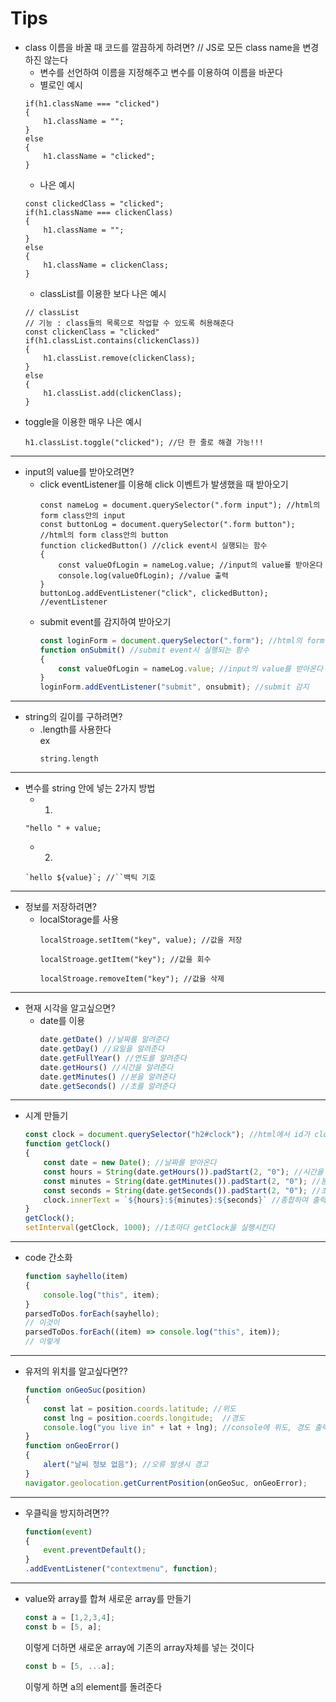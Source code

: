 # Tips
+ class 이름을 바꿀 때 코드를 깔끔하게 하려면? // JS로 모든 class name을 변경하진 않는다
    + 변수를 선언하여 이름을 지정해주고 변수를 이용하여 이름을 바꾼다
    + 별로인 예시
    ``` JS
    if(h1.className === "clicked")
    {
        h1.className = "";
    }
    else
    {
        h1.className = "clicked";
    }
    ```
    + 나은 예시 
    ``` JS
    const clickedClass = "clicked";
    if(h1.className === clickenClass)
    {
        h1.className = "";
    }
    else
    {
        h1.className = clickenClass;
    }
    ```
    + classList를 이용한 보다 나은 예시
    ```JS
    // classList
    // 기능 : class들의 목록으로 작업할 수 있도록 허용해준다
    const clickenClass = "clicked"
    if(h1.classList.contains(clickenClass))
    {
        h1.classList.remove(clickenClass);
    }
    else    
    {
        h1.classList.add(clickenClass);
    }
+ toggle을 이용한 매우 나은 예시
    ```JS
    h1.classList.toggle("clicked"); //단 한 줄로 해결 가능!!!
    ```
---
+ input의 value를 받아오려면?
    + click eventListener를 이용해 click 이벤트가 발생했을 때 받아오기
        ```JS
        const nameLog = document.querySelector(".form input"); //html의 form class안의 input
        const buttonLog = document.querySelector(".form button"); //html의 form class안의 button
        function clickedButton() //click event시 실행되는 함수
        {
            const valueOfLogin = nameLog.value; //input의 value를 받아온다
            console.log(valueOfLogin); //value 출력
        }
        buttonLog.addEventListener("click", clickedButton); //eventListener
        ```
    + submit event를 감지하여 받아오기
        ```js
        const loginForm = document.querySelector(".form"); //html의 form class
        function onSubmit() //submit event시 실행되는 함수
        {
            const valueOfLogin = nameLog.value; //input의 value를 받아온다
        }
        loginForm.addEventListener("submit", onsubmit); //submit 감지
---
+ string의 길이를 구하려면?
    + .length를 사용한다\
        ex
        ``` JS
        string.length
        ```
---
+ 변수를 string 안에 넣는 2가지 방법
    + 1.
    ``` JS
    "hello " + value;
    ```
    + 2.
    ``` JS
    `hello ${value}`; //``백틱 기호
    ```
---
+ 정보를 저장하려면?
    + localStorage를 사용
        ```JS
        localStroage.setItem("key", value); //값을 저장
        ```
        ```JS
        localStroage.getItem("key"); //값을 회수
        ```
        ```JS
        localStroage.removeItem("key"); //값을 삭제
        ```
---
+ 현재 시각을 알고싶으면?
    + date를 이용
        ``` js
        date.getDate() //날짜를 알려준다
        date.getDay() //요일을 알려준다
        date.getFullYear() //연도를 알려준다
        date.getHours() //시간을 알려준다
        date.getMinutes() //분을 알려준다
        date.getSeconds() //초를 알려준다
        ```
---
+ 시계 만들기
    ```js
    const clock = document.querySelector("h2#clock"); //html에서 id가 clock인 h2를 가져온다
    function getClock()
    {
        const date = new Date(); //날짜를 받아온다
        const hours = String(date.getHours()).padStart(2, "0"); //시간을 받아온다
        const minutes = String(date.getMinutes()).padStart(2, "0"); //분을 받아온다
        const seconds = String(date.getSeconds()).padStart(2, "0"); //초를 받아온다
        clock.innerText = `${hours}:${minutes}:${seconds}` //종합하여 출력한다
    }
    getClock();
    setInterval(getClock, 1000); //1초마다 getClock을 실행시킨다
    ```
---
+ code 간소화
    ```js
    function sayhello(item)
    {
        console.log("this", item);
    }
    parsedToDos.forEach(sayhello);
    // 이것이
    parsedToDos.forEach((item) => console.log("this", item));
    // 이렇게
    ```
---
+ 유저의 위치를 알고싶다면??
    ```js
    function onGeoSuc(position)
    {
        const lat = position.coords.latitude; //위도
        const lng = position.coords.longitude;  //경도
        console.log("you live in" + lat + lng); //console에 위도, 경도 출력
    }
    function onGeoError()
    {
        alert("날씨 정보 없음"); //오류 발생시 경고
    }
    navigator.geolocation.getCurrentPosition(onGeoSuc, onGeoError);
    ```
---
+ 우클릭을 방지하려면??
    ```js
    function(event)
    {
        event.preventDefault();
    }
    .addEventListener("contextmenu", function);
    ```
---
+ value와 array를 합쳐 새로운 array를 만들기
    ```js
    const a = [1,2,3,4];
    const b = [5, a];
    ```
    이렇게 더하면 새로운 array에 기존의 array자체를 넣는 것이다  
    ```js
    const b = [5, ...a];
    ```
    이렇게 하면 a의 element를 돌려준다